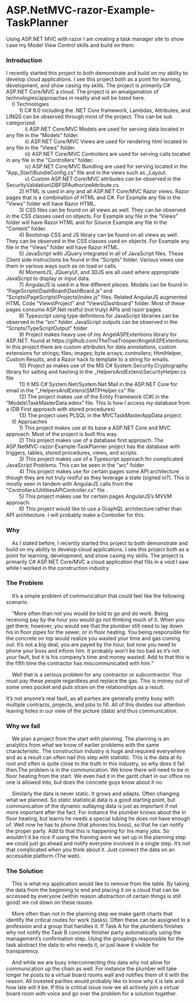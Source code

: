 # ASP.NetMVC-razor-Example-TaskPlanner
Using ASP.NET MVC with razor I am creating a task manager site to show case my Model View Control skills and build on them.
<h3>Introduction</h3> 
<p>I recently started this project to both demonstrate and build on my ability to develop cloud applications. I see this project both as a point for learning, development, and show casing my skills. The project is primarily C# ASP.NET Core/MVC a cloud. The project is an amalgamation of technologies/approaches in reality and will be listed here.<br/>
&nbsp;&nbsp;&nbsp;&nbsp;I)	Technologies<br/>
&nbsp;&nbsp;&nbsp;&nbsp;&nbsp;&nbsp;&nbsp;&nbsp;    1)	C# 6.0 including the .NET Core framework, Lambdas, Attributes, and LINQS can be observed through most of the project. This   can be sub categorized. <br/>
&nbsp;&nbsp;&nbsp;&nbsp;&nbsp;&nbsp;&nbsp;&nbsp;&nbsp;&nbsp;&nbsp;&nbsp;        i)	ASP.NET Core/MVC Models are used for serving data located in any file in the “Models” folder.<br/>
&nbsp;&nbsp;&nbsp;&nbsp;&nbsp;&nbsp;&nbsp;&nbsp;&nbsp;&nbsp;&nbsp;&nbsp;        ii)	ASP.NET Core/MVC Views are used for rendering html located in any file in the “Views” folder.<br/>
&nbsp;&nbsp;&nbsp;&nbsp;&nbsp;&nbsp;&nbsp;&nbsp;&nbsp;&nbsp;&nbsp;&nbsp;        iii)	ASP.NET Core/MVC Controllers are used for serving calls located in any file in the “Controllers” folder.<br/>
&nbsp;&nbsp;&nbsp;&nbsp;&nbsp;&nbsp;&nbsp;&nbsp;&nbsp;&nbsp;&nbsp;&nbsp;        iv)	ASP.NET Core/MVC Bundling are used for serving located in the “App_Start\BundleConfig.cs” file and in the views such as _Layout.<br/>
&nbsp;&nbsp;&nbsp;&nbsp;&nbsp;&nbsp;&nbsp;&nbsp;&nbsp;&nbsp;&nbsp;&nbsp;        v)	Custom ASP.NET Core/MVC  attributes can be observed in the SecurityValidation\DBFSPAuthorizeAttribute.cs<br/>
&nbsp;&nbsp;&nbsp;&nbsp;&nbsp;&nbsp;&nbsp;&nbsp;    2)	HTML is used in any and all ASP.NET Core/MVC Razor views. Razor pages that is a combination of HTML and C#. For Example any file in the “Views” folder will have Razor HTML.<br/>
&nbsp;&nbsp;&nbsp;&nbsp;&nbsp;&nbsp;&nbsp;&nbsp;    3)	CSS files can be found on all views as well. They can be observed in the CSS classes used on objects. For Example any file in the “Views” folder will have Razor HTML and for Source Example any file in the “Content” folder.  <br/>
&nbsp;&nbsp;&nbsp;&nbsp;&nbsp;&nbsp;&nbsp;&nbsp;    4)	Bootstrap CSS and JS library can be found on all views as well. They can be observed in the CSS classes used on objects. For Example any file in the “Views” folder will have Razor HTML.<br/>
&nbsp;&nbsp;&nbsp;&nbsp;&nbsp;&nbsp;&nbsp;&nbsp;    5)	JavaScript with JQuery integrated in all of JavaScript files. These Client side instructions be found in the “Scripts” folder. Various views use them in various ways such as on load or calls.<br/>
&nbsp;&nbsp;&nbsp;&nbsp;&nbsp;&nbsp;&nbsp;&nbsp;    6)	MomentJS, JQueryUI, and 3DJS are all used where appropriate JavaScript to display or input data.<br/>
&nbsp;&nbsp;&nbsp;&nbsp;&nbsp;&nbsp;&nbsp;&nbsp;    7)	AngularJS is used in a few different places. Modals can be found in “PageScripts\DashBoard\DashBoard.js” and “Scripts\PageScripts\Projects\Index.js” files. Related AngularJS augmented HTML Code “Views\Project” and “Views\Dashboard” folder. Most of these pages consume ASP.Net restful (not truly) APIs and razor pages. <br/>
&nbsp;&nbsp;&nbsp;&nbsp;&nbsp;&nbsp;&nbsp;&nbsp;    8)	Typescript using type definitions for JavaScript libraries can be observed in the “src” folder. JavaScript outputs can be observed in the “Scripts/TypeScriptOutput” folder<br/>
&nbsp;&nbsp;&nbsp;&nbsp;&nbsp;&nbsp;&nbsp;&nbsp;    9)	Project makes heavy use of my AngelASPExtentions library for ASP.NET. found at https://github.com/TheTrueTrooper/AngelASPExtentions. In this project there are custom attributes for data annotations, custom extensions for strings; files; images; byte arrays; controllers; HtmlHelper, Custom Results, and a Razor hack to template to a string for emails.<br/>
&nbsp;&nbsp;&nbsp;&nbsp;&nbsp;&nbsp;&nbsp;&nbsp;    10)	Project as makes use of the MS C# System.Security.Cryptography library for salting and hashing in the _HelpersAndExtens\SecurityHelper.cs file<br/>
&nbsp;&nbsp;&nbsp;&nbsp;&nbsp;&nbsp;&nbsp;&nbsp;    11)	It MS C# System.Net/System.Net.Mail in the ASP.NET Core for email in the “_HelpersAndExtens\SMTPHelper.cs” file <br/>
&nbsp;&nbsp;&nbsp;&nbsp;&nbsp;&nbsp;&nbsp;&nbsp;    12)	The project makes use of the Entity Framework (C#) in the “Models\TaskMasterData.edmx” file. This Is how I access my database from a (DB First approach with stored procedures)<br/>
&nbsp;&nbsp;&nbsp;&nbsp;&nbsp;&nbsp;&nbsp;&nbsp;    13)	The project uses PLSQL in the MVCTaskMasterAppData project. <br/>
&nbsp;&nbsp;&nbsp;&nbsp;II)	Approaches<br/>
&nbsp;&nbsp;&nbsp;&nbsp;&nbsp;&nbsp;&nbsp;&nbsp;    1)	This project makes use at its base a ASP.NET Core and MVC approach. Most of the project is built this way.<br/>
&nbsp;&nbsp;&nbsp;&nbsp;&nbsp;&nbsp;&nbsp;&nbsp;    2)	This project makes use of a database first approach. The ASP.NetMVC-razor-Example-TaskPlanner project has the database with triggers, tables, stored procedures, views, and scripts.<br/>
&nbsp;&nbsp;&nbsp;&nbsp;&nbsp;&nbsp;&nbsp;&nbsp;    3)	This project makes use of a Typescript approach for complicated JavaScript Problems. This can be seen in the "src" folder<br/>
&nbsp;&nbsp;&nbsp;&nbsp;&nbsp;&nbsp;&nbsp;&nbsp;    4)	This project makes use for certain pages some API architecture though they are not truly restful as they leverage a state (signed in?). This is mostly seen in tandem with AngularJS calls from the "Controllers/UtilitiesAPIController.cs" file .<br/>
&nbsp;&nbsp;&nbsp;&nbsp;&nbsp;&nbsp;&nbsp;&nbsp;    5)	This project makes use for certain pages AngularJS’s MVVM approach.<br/>
&nbsp;&nbsp;&nbsp;&nbsp;&nbsp;&nbsp;&nbsp;&nbsp;    6)  This project would like to use a GraphQL architecture rather than API architecture. I will probably make a Controller for this.</p>

<h3>Why</h3>  

<p>&nbsp;&nbsp;&nbsp;&nbsp;As I stated before, I recently started this project to both demonstrate and build on my ability to develop cloud applications. I see this project both as a point for learning, development, and show casing my skills. The project is primarily C# ASP.NET Core/MVC a cloud application that fills in a void I saw while I worked in the construction industry. </p>

<h3>The Problem</h3>

<p>&nbsp;&nbsp;&nbsp;&nbsp;It’s a simple problem of communication that could feel like the following scenario.</p>
<p>&nbsp;&nbsp;&nbsp;&nbsp;“More often than not you would be told to go and do work. Being receiving pay by the hour you would go not thinking much of it. When you get there; however, you would see that the plumber still need to lay down his in floor pipes for the sewer, or in floor heating. You being responsible for the concrete on top would realize you wasted your time and gas coming out. 
It’s not a big deal; you are payed by the hour, but now you need to phone your boss and inform him. It probably won’t be too bad as it’s not your fault, but it is his company’s time and money wasted. Add to that this is the fifth time the contractor has miscommunicated with him.“</p>
<p>&nbsp;&nbsp;&nbsp;&nbsp;Well that is a serious problem for any contractor or subcontractor. You must pay these people regardless and replace the gas. This is money out of some ones pocket and puts strain on the relationships as a result.</p>
<p>It’s not anyone’s real fault, as all parties are generally pretty busy with multiple contracts, projects, and jobs to fill. All of this divides our attention leaving holes in our view of the picture (data) and thus communication.</p>

<h3>Why we fail</h3>

<p>&nbsp;&nbsp;&nbsp;&nbsp;We plan a project from the start with planning. The planning is an analytics from what we know of earlier problems with the same characteristic. The construction industry is huge and required everywhere and as a result can often nail this step with statistic. This is the data at its root and often is quite close to the truth in this industry, so why does it fail then.The problem is in the communication. We know there will need to be in floor heating from the start. We even had it in the gantt chart in our office no one is allowed into, but does the concrete guys know about it no.</p>
<p>&nbsp;&nbsp;&nbsp;&nbsp;Similarly the data is never static. It grows and adapts. Often changing what we planned. So static statistical data is a good starting point, but communication of the dynamic outlaying data is just as important if not more important after the fact. For instance the plumber knows about the in floor heating, but learns he needs a special tubing he does not have enough of. Well now he has to phone (that phones his boss), so that he can notify the proper party. Add to that this is happening for his many jobs.
So wouldn’t it be nice if using the framing work we set up in the planning step we could just go ahead and notify everyone involved in a single step. It’s not that complicated when you think about it. Just connect the data on an accessible platform (The web).</p>

<h3>The Solution</h3>

<p>&nbsp;&nbsp;&nbsp;&nbsp;This is what my application would like to remove from the table. By taking the data from the beginning to end and placing it on a cloud that can be accessed by everyone (within reason abstraction of certain things is still good) we cut down on these issues.</p>
<p>&nbsp;&nbsp;&nbsp;&nbsp;More often than not in the planning step we make gantt charts that identify the critical routes for work (tasks). Often these can be assigned to a profession and a group that handles it. If Task A for the plumbers finishes why not notify the Task B concrete finisher party automatically using the management’s confirmation step. Using the groupings responsible for the task abstract the data to who needs it, or just leave it visible for transparency.</p>
<p>&nbsp;&nbsp;&nbsp;&nbsp;And while we are busy interconnecting this data why not allow for communication up the chain as well. For instance the plumber will take longer he posts to a virtual board rooms wall and notifies them of it with the reason. All invested parities would probably like to know why it is late and how late will it be. If this is critical issue now we all actively join a virtual board room with voice and go over the problem for a solution together.</p>
</span>

